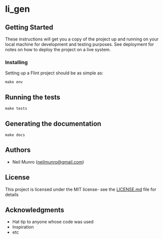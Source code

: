 # li_gen



## Getting Started

These instructions will get you a copy of the project up and running on your local machine for development and testing purposes. See deployment for notes on how to deploy the project on a live system.

### Installing

Setting up a Flint project should be as simple as:

```
make env
```

## Running the tests

```
make tests
```

## Generating the documentation

```
make docs
```

## Authors

* Neil Munro (neilmunro@gmail.com)

## License

This project is licensed under the MIT license- see the [LICENSE.md](LICENSE.md) file for details

## Acknowledgments

* Hat tip to anyone whose code was used
* Inspiration
* etc

